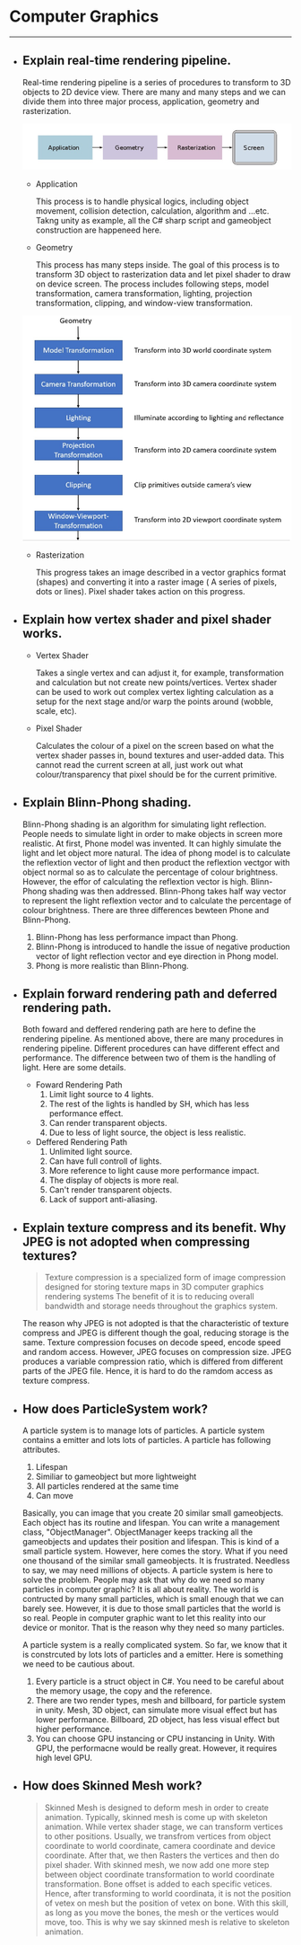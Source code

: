 # Computer Graphics
---
* ## Explain real-time rendering pipeline.
  Real-time rendering pipeline is a series of procedures to transform to 3D objects to 2D device view. There are many and many steps and we can divide them
  into three major process, application, geometry and rasterization.
  
  ![Rendering Pipeline](https://github.com/Vicchang/RayarkTutorial/blob/master/RenderingPipeline.jpg)
  
  * Application
  
	This process is to handle physical logics, including object movement, collision detection, calculation, algorithm and ...etc. Takng unity as example,
	all the C# sharp script and gameobject construction are happeneed here.
	
  * Geometry
  
	This process has many steps inside. The goal of this process is to transform 3D object to rasterization data and let pixel shader to draw on device screen.
	The process includes following steps, model transformation, camera transformation, lighting, projection transformation, clipping, and window-view transformation.
	
  ![Geometry Diagram](https://github.com/Vicchang/RayarkTutorial/blob/master/GeometryDiagram.jpg)
  
  * Rasterization
  
	This progress takes an image described in a vector graphics format (shapes) and converting it into a raster image ( A series of pixels, dots or lines). Pixel shader takes
    action on this progress.
  
* ## Explain how vertex shader and pixel shader works.
  * Vertex Shader
  
	Takes a single vertex and can adjust it, for example, transformation and calculation but not create new points/vertices. Vertex shader can be used to work out complex 
	vertex lighting calculation as a setup for the next stage and/or warp the points around (wobble, scale, etc).
	
  * Pixel Shader
  
	Calculates the colour of a pixel on the screen based on what the vertex shader passes in, bound textures and user-added data. This cannot read the current screen at all, 
	just work out what colour/transparency that pixel should be for the current primitive.	
	
* ## Explain Blinn-Phong shading.
  Blinn-Phong shading is an algorithm for simulating light reflection. People needs to simulate light in order to make objects in screen more realistic.
  At first, Phone model was invented. It can highly simulate the light and let object more natural. The idea of phong model is to calculate the reflextion
  vector of light and then product the reflextion vectgor with object normal so as to calculate the percentage of colour brightness. However, the effor of calculating the 
  reflextion vector is high. Blinn-Phong shading was then addressed. Blinn-Phong takes half way vector to represent the light reflextion vector and to calculate
  the percentage of colour brightness. There are three differences bewteen Phone and Blinn-Phong.
  
  1. Blinn-Phong has less performance impact than Phong.
  2. Blinn-Phong is introduced to handle the issue of negative production vector of light reflection vector and eye direction in Phong model.
  3. Phong is more realistic than Blinn-Phong.
  
* ## Explain forward rendering path and deferred rendering path.
  Both foward and deffered rendering path are here to define the rendering pipeline. As mentioned above, there are many procedures in rendering pipeline.
  Different procedures can have different effect and performance. The difference between two of them is the handling of light. Here are some details.
  * Foward Rendering Path
	1. Limit light source to 4 lights. 
	2. The rest of the lights is handled by SH, which has less performance effect.
	3. Can render transparent objects.
	4. Due to less of light source, the object is less realistic.
  * Deffered Rendering Path
	1. Unlimited light source.
	2. Can have full controll of lights.
	3. More reference to light cause more performance impact.
	4. The display of objects is more real.
	5. Can't render transparent objects.
	6. Lack of support anti-aliasing.
  
* ## Explain texture compress and its benefit. Why JPEG is not adopted when compressing textures? 
  > Texture compression is a specialized form of image compression designed for storing texture maps in 3D computer graphics rendering systems
  The benefit of it is to reducing overall bandwidth and storage needs throughout the graphics system.
  
  The reason why JPEG is not adopted is that the characteristic of texture compress and JPEG is different though the goal, reducing storage is the same.
  Texture compression focuses on decode speed, encode speed and random access. However, JPEG focuses on compression size. JPEG produces a variable 
  compression ratio, which is differed from different parts of the JPEG file. Hence, it is hard to do the ramdom access as texture compress.  
  
* ## How does ParticleSystem work?
  A particle system is to manage lots of particles. A particle system contains a emitter and lots lots of particles. A particle has following attributes.
  1. Lifespan
  2. Similiar to gameobject but more lightweight
  3. All particles rendered at the same time
  4. Can move
  
  Basically, you can image that you create 20 similar small gameobjects. Each object has its routine and lifespan. You can write a management class, "ObjectManager". ObjectManager keeps tracking
  all the gameobjects and updates their position and lifespan. This is kind of a small particle system. However, here comes the story. What if you need one thousand of the similar small gameobjects.
  It is frustrated. Needless to say, we may need millions of objects. A particle system is here to solve the problem. People may ask that why do we need so many particles in computer graphic?
  It is all about reality. The world is contructed by many small particles, which is small enough that we can barely see. However, it is due to those small particles that the world is so
  real. People in computer graphic want to let this reality into our device or monitor. That is the reason why they need so many particles.

  A particle system is a really complicated system. So far, we know that it is constrcuted by lots lots of particles and a emitter. Here is something we need to be cautious about.  
  1. Every particle is a struct object in C#. You need to be careful about the memory usage, the copy and the reference.
  2. There are two render types, mesh and billboard, for particle system in unity. Mesh, 3D object, can simulate more visual effect but has lower performance. Billboard, 2D object, has less visual
  effect but higher performance.
  3. You can choose GPU instancing or CPU instancing in Unity. With GPU, the performacne would be really great. However, it requires high level GPU.
  
* ## How does Skinned Mesh work?
  > Skinned Mesh is designed to deform mesh in order to create animation. Typically, skinned mesh is come up with skeleton animation.
  While vertex shader stage, we can transform vertices to other positions. Usually, we transfrom vertices from object coordinate to world coordinate, camera coordinate and device coordinate.
  After that, we then Rasters the vertices and then do pixel shader. With skinned mesh, we now add one more step between object coordinate transformation to world coordinate transformation.
  Bone offset is added to each specific vetices. Hence, after transforming to world coordinata, it is not the position of vetex on mesh but the position of vetex on bone. With this skill,
  as long as you move the bones, the mesh or the vertices would move, too. This is why we say skinned mesh is relative to skeleton animation. 